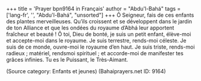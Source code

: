 +++
title = 'Prayer bpn9164 in Français'
author = "Abdu'l-Bahá"
tags = ['lang-fr', '', "Abdu'l-Bahá", "unsorted"]
+++
Ô Seigneur, fais de ces enfants des plantes merveilleuses. Qu’ils croissent et se développent dans le jardin de ton Alliance et que les ondées du royaume d’Abhá leur apportent fraîcheur et beauté ! Ô toi, Dieu de bonté, je suis un petit enfant, élève-moi et accepte-moi dans le royaume. Je suis terrestre, rends-moi céleste. Je suis de ce monde, ouvre-moi le royaume d’en haut. Je suis triste, rends-moi radieux ; matériel, rendsmoi spirituel ; et accorde-moi de manifester tes grâces infinies. Tu es le Puissant, le Très-Aimant.

(Source category: Enfants et jeunes)
(Bahaiprayers.net ID: 9164)
